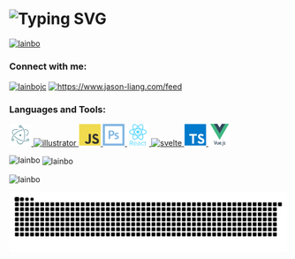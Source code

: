 <h1>
<img src="https://readme-typing-svg.herokuapp.com?font=Welcome+to+my+GitHub&size=28&pause=1000&color=5B61FF&vCenter=true&repeat=false&width=450&height=50&lines=Hi+there%F0%9F%91%8B%2C+I'm+Jason+Liang.;Welecome+to+my+GitHub." alt="Typing SVG" />
</h1>

<p align="left"> <a href="https://github.com/ryo-ma/github-profile-trophy"><img src="https://github-profile-trophy.vercel.app/?username=lainbo" alt="lainbo" /></a> </p>

<h3 align="left">Connect with me:</h3>
<p align="left">
<a href="https://codepen.io/lainbojc" target="blank"><img align="center" src="https://raw.githubusercontent.com/rahuldkjain/github-profile-readme-generator/master/src/images/icons/Social/codepen.svg" alt="lainbojc" height="30" width="40" /></a>
<a href="/https://www.jason-liang.com/feed" target="blank"><img align="center" src="https://raw.githubusercontent.com/rahuldkjain/github-profile-readme-generator/master/src/images/icons/Social/rss.svg" alt="https://www.jason-liang.com/feed" height="30" width="40" /></a>
</p>

<h3 align="left">Languages and Tools:</h3>
<p align="left"> <a href="https://www.electronjs.org" target="_blank" rel="noreferrer"> <img src="https://raw.githubusercontent.com/devicons/devicon/master/icons/electron/electron-original.svg" alt="electron" width="40" height="40"/> </a> <a href="https://www.adobe.com/in/products/illustrator.html" target="_blank" rel="noreferrer"> <img src="https://www.vectorlogo.zone/logos/adobe_illustrator/adobe_illustrator-icon.svg" alt="illustrator" width="40" height="40"/> </a> <a href="https://developer.mozilla.org/en-US/docs/Web/JavaScript" target="_blank" rel="noreferrer"> <img src="https://raw.githubusercontent.com/devicons/devicon/master/icons/javascript/javascript-original.svg" alt="javascript" width="40" height="40"/> </a> <a href="https://www.photoshop.com/en" target="_blank" rel="noreferrer"> <img src="https://raw.githubusercontent.com/devicons/devicon/master/icons/photoshop/photoshop-line.svg" alt="photoshop" width="40" height="40"/> </a> <a href="https://reactjs.org/" target="_blank" rel="noreferrer"> <img src="https://raw.githubusercontent.com/devicons/devicon/master/icons/react/react-original-wordmark.svg" alt="react" width="40" height="40"/> </a> <a href="https://svelte.dev" target="_blank" rel="noreferrer"> <img src="https://upload.wikimedia.org/wikipedia/commons/1/1b/Svelte_Logo.svg" alt="svelte" width="40" height="40"/> </a> <a href="https://www.typescriptlang.org/" target="_blank" rel="noreferrer"> <img src="https://raw.githubusercontent.com/devicons/devicon/master/icons/typescript/typescript-original.svg" alt="typescript" width="40" height="40"/> </a> <a href="https://vuejs.org/" target="_blank" rel="noreferrer"> <img src="https://raw.githubusercontent.com/devicons/devicon/master/icons/vuejs/vuejs-original-wordmark.svg" alt="vuejs" width="40" height="40"/> </a> </p>

<p><img align="left" src="https://github-readme-stats.vercel.app/api/top-langs?username=lainbo&show_icons=true&locale=en&layout=compact" alt="lainbo" /></p>

<p>&nbsp;<img align="center" src="https://github-readme-stats.vercel.app/api?username=lainbo&show_icons=true&locale=en" alt="lainbo" /></p>

<p><img align="center" src="https://github-readme-streak-stats.herokuapp.com/?user=lainbo&" alt="lainbo" /></p>

<picture>
  <source media="(prefers-color-scheme: dark)" srcset="https://raw.githubusercontent.com/lainbo/lainbo/output/github-contribution-grid-snake-dark.svg" />
  <source media="(prefers-color-scheme: light)" srcset="https://raw.githubusercontent.com/lainbo/lainbo/output/github-contribution-grid-snake.svg" />
  <img alt="github-snake" src="https://raw.githubusercontent.com/lainbo/lainbo/output/github-contribution-grid-snake.svg" />
</picture>
